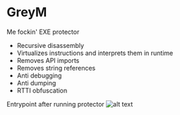 # GreyM
Me fockin' EXE protector

* Recursive disassembly
* Virtualizes instructions and interprets them in runtime
* Removes API imports
* Removes string references
* Anti debugging
* Anti dumping
* RTTI obfuscation

Entrypoint after running protector
![alt text](https://i.imgur.com/v8uozhN.png)
